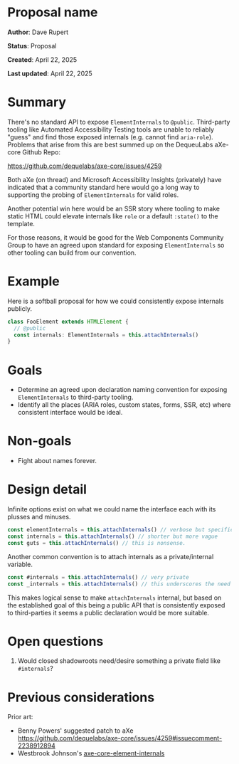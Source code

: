# Proposal name

**Author**: Dave Rupert

**Status**: Proposal

**Created**: April 22, 2025

**Last updated**: April 22, 2025

# Summary

There's no standard API to expose `ElementInternals` to `@public`. Third-party tooling like Automated Accessibility Testing tools are unable to reliably "guess" and find those exposed internals (e.g. cannot find `aria-role`). Problems that arise from this are best summed up on the DequeuLabs aXe-core Github Repo:

https://github.com/dequelabs/axe-core/issues/4259

Both aXe (on thread) and Microsoft Accessibility Insights (privately) have indicated that a community standard here would go a long way to supporting the probing of `ElementInternals` for valid roles.

Another potential win here would be an SSR story where tooling to make static HTML could elevate internals like `role` or a default `:state()` to the template.

For those reasons, it would be good for the Web Components Community Group to have an agreed upon standard for exposing `ElementInternals` so other tooling can build from our convention.

# Example

Here is a softball proposal for how we could consistently expose internals publicly.

```ts
class FooElement extends HTMLElement {
  // @public
  const internals: ElementInternals = this.attachInternals()
}
```

# Goals

- Determine an agreed upon declaration naming convention for exposing `ElementInternals` to third-party tooling.
- Identify all the places (ARIA roles, custom states, forms, SSR, etc) where consistent interface would be ideal.

# Non-goals

- Fight about names forever.

# Design detail

Infinite options exist on what we could name the interface each with its plusses and minuses.

```js
const elementInternals = this.attachInternals() // verbose but specific
const internals = this.attachInternals() // shorter but more vague
const guts = this.attachInternals() // this is nonsense.
```

Another common convention is to attach internals as a private/internal variable.

```js
const #internals = this.attachInternals() // very private
const _internals = this.attachInternals() // this underscores the need for consistency
```

This makes logical sense to make `attachInternals` internal, but based on the established goal of this being a public API that is consistently exposed to third-parties it seems a public declaration would be more suitable.


# Open questions

1. Would closed shadowroots need/desire something a private field like `#internals`? 

# Previous considerations

Prior art:

- Benny Powers' suggested patch to aXe https://github.com/dequelabs/axe-core/issues/4259#issuecomment-2238912894
- Westbrook Johnson's [axe-core-element-internals](https://github.com/Westbrook/axe-core-element-internals)


